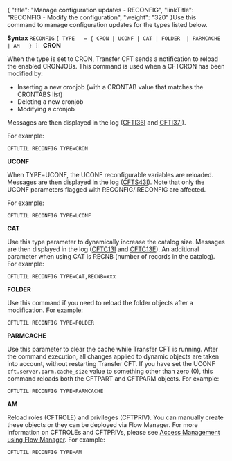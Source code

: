 {
    "title": "Manage configuration updates - RECONFIG",
    "linkTitle": "RECONFIG - Modify the configuration",
    "weight": "320"
}Use this command to manage configuration updates for the types listed below.

**Syntax**
`RECONFIG`
`[ TYPE   = { CRON | UCONF | CAT | FOLDER  | PARMCACHE | AM   } ] `
**CRON**

When the type is set to CRON, Transfer CFT sends a notification to reload the
enabled CRONJOBs. This command is used when a CFTCRON has been modified by:

- Inserting a new cronjob (with
    a CRONTAB value that matches the CRONTABS list)
- Deleting a new cronjob
- Modifying a cronjob

Messages are then displayed in the log ([CFTI36I](../../../troubleshoot_intro/messages_and_error_codes_start_here/cfti_messages) and [CFTI37I](../../../troubleshoot_intro/messages_and_error_codes_start_here/cfti_messages)).

For example:

```
CFTUTIL RECONFIG TYPE=CRON
```
**UCONF**

When TYPE=UCONF, the UCONF reconfigurable variables are reloaded. Messages are then displayed in the log ([CFTS43I](../../../troubleshoot_intro/messages_and_error_codes_start_here/cfts_messages)). Note that only the UCONF parameters flagged with RECONFIG/IRECONFIG are affected.

For example:

```
CFTUTIL RECONFIG TYPE=UCONF
```
**CAT**

Use this type parameter to dynamically increase the catalog size. Messages are then displayed in the log ([CFTC13I](../../../troubleshoot_intro/messages_and_error_codes_start_here/cftc_messages) and [CFTC13E](../../../troubleshoot_intro/messages_and_error_codes_start_here/cftc_messages)). An additional parameter when using CAT is RECNB (number of records in the catalog). For example:

```
CFTUTIL RECONFIG TYPE=CAT,RECNB=xxx
```
**FOLDER**

Use this command if you need to reload the folder objects after a modification. For example:

```
CFTUTIL RECONFIG TYPE=FOLDER
```
**PARMCACHE**

Use this parameter to clear the cache while Transfer CFT is running. After the command execution, all changes applied to dynamic objects are taken into account, without restarting Transfer CFT. If you have set the UCONF `cft.server.parm.cache_size` value to something other than zero (0), this command reloads both the CFTPART and CFTPARM objects. For example:

```
CFTUTIL RECONFIG TYPE=PARMCACHE
```
**AM**

Reload roles (CFTROLE) and privileges (CFTPRIV). You can manually create these objects or they can be deployed via Flow Manager. For more information on CFTROLEs and CFTPRIVs, please see <a href="../../../internal_a_m_start_here/fm_access_management" class="MCXref xref">Access Management using Flow Manager</a>. For example:

```
CFTUTIL RECONFIG TYPE=AM
```
